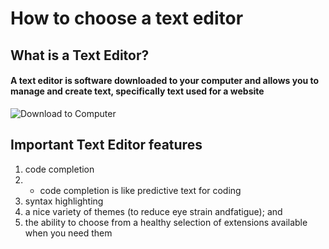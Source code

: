 # How to choose a text editor

## What is a Text Editor?

#### A text editor is software downloaded to your computer and allows you to manage and create text, specifically text used for a website

![Download to Computer](https://images.unsplash.com/photo-1634745646763-1f1183bb91c1?ixlib=rb-4.0.3&ixid=M3wxMjA3fDB8MHxzZWFyY2h8MXx8ZG93biUyMGFycm93fGVufDB8fDB8fHwy&auto=format&fit=crop&w=500&q=60)

## Important Text Editor features

1. code completion
2.   - code completion is like predictive text for coding
3. syntax highlighting
4. a nice variety of themes (to reduce eye strain andfatigue); and
5. the ability to choose from a healthy selection of
extensions available when you need them
